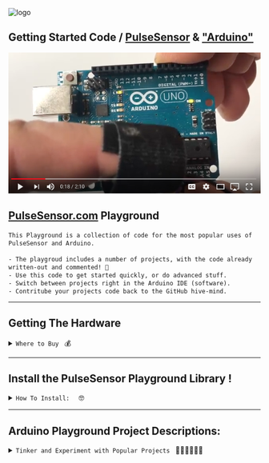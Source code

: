
![logo](https://avatars0.githubusercontent.com/u/7002937?v=3&s=200)

## Getting Started Code / <a href="http://www.pulsesensor.com">PulseSensor</a>  & <a href="http://arduino.cc/"> "Arduino"</a>

[![Alt text](https://github.com/yury-g/MyCodePlayground/blob/master/screenshot-opener-video.png?raw=true)](https://youtu.be/RbB8NSRa5X4)



## [PulseSensor.com](https://pulsesensor.com) Playground
```
This Playground is a collection of code for the most popular uses of PulseSensor and Arduino.  

- The playgroud includes a number of projects, with the code already written-out and commented! 🤘 
- Use this code to get started quickly, or do advanced stuff. 
- Switch between projects right in the Arduino IDE (software). 
- Contritube your projects code back to the GitHub hive-mind. 
```

---

## Getting The Hardware 
 <details><summary><code>Where to Buy </code> 💰 </summary>

A lot of people ask us: "How can I buy a legit 'PulseSensor.com sensor' from you two?".  
Depending on where you live, we generally send people here:

###Place 1
[here](#place-2)

| USA 🇺🇸  |verified ✔︎  |
| ------------- | ------------- |
| <img src="https://cdn.shopify.com/s/files/1/0100/6632/files/7002937_b52c58ec-4dfb-4068-996f-8028d98d9fa3_32x32.png?v=1491756732"> | https://www.amazon.com/PulseSensor-com-Original-Pulse-Sensor-project/dp/B01CPP4QM0 |

    
| UK  🇬🇧  | verified ✔︎ |
| ------------- | ------------- |
|<img src="https://cdn.shopify.com/s/files/1/0100/6632/files/7002937_b52c58ec-4dfb-4068-996f-8028d98d9fa3_32x32.png?v=1491756732"> | https://www.amazon.co.uk/dp/B01CPP4QM0  |
| <img src="https://cdn.shopify.com/s/files/1/0174/1800/t/44/assets/favicon.png?6770617898231080219" width="32">  | https://shop.pimoroni.com/products/pulse-sensor-amped  |
  
| France  🇫🇷    | verified ✔︎ |
| ------------- | ------------- |
|<img src="https://cdn.shopify.com/s/files/1/0100/6632/files/7002937_b52c58ec-4dfb-4068-996f-8028d98d9fa3_32x32.png?v=1491756732"> | https://www.amazon.fr/dp/B01CPP4QM0 |

| Spain  🇪🇸    | verified ✔︎|
| ------------- | ------------- |
|  <img src="https://cdn.shopify.com/s/files/1/0100/6632/files/7002937_b52c58ec-4dfb-4068-996f-8028d98d9fa3_32x32.png?v=1491756732"> | https://www.amazon.es/dp/B01CPP4QM0 |

| Germany  🇩🇪   | verified ✔︎ |
| ------------- | ------------- |
| <img src="https://cdn.shopify.com/s/files/1/0100/6632/files/7002937_b52c58ec-4dfb-4068-996f-8028d98d9fa3_32x32.png?v=1491756732">  | https://www.amazon.de/dp/B01CPP4QM0 |

| Italy 🇮🇹  |verified ✔︎ |
| ------------- | ------------- |
| <img src="https://cdn.shopify.com/s/files/1/0100/6632/files/7002937_b52c58ec-4dfb-4068-996f-8028d98d9fa3_32x32.png?v=1491756732">  | https://www.amazon.com/PulseSensor-com-Original-Pulse-Sensor-project/dp/B01CPP4QM0 |

| Canada  🇨🇦  | verified ✔︎ |
| ------------- | ------------- |
| <img src="https://cdn.shopify.com/s/files/1/0100/6632/files/7002937_b52c58ec-4dfb-4068-996f-8028d98d9fa3_32x32.png?v=1491756732">  | https://www.amazon.com/PulseSensor-com-Original-Pulse-Sensor-project/dp/B01CPP4QM0 |

| Mexico  🇲🇽  | |
| <img src="https://cdn.shopify.com/s/files/1/0100/6632/files/7002937_b52c58ec-4dfb-4068-996f-8028d98d9fa3_32x32.png?v=1491756732">  | https://www.amazon.com/PulseSensor-com-Original-Pulse-Sensor-project/dp/B01CPP4QM0 |

| Japan  🇯🇵  | |
| <img src="https://cdn.shopify.com/s/files/1/0100/6632/files/7002937_b52c58ec-4dfb-4068-996f-8028d98d9fa3_32x32.png?v=1491756732">  | https://www.amazon.com/PulseSensor-com-Original-Pulse-Sensor-project/dp/B01CPP4QM0 |

| Available Worldwide  🌏  | verified ✔︎  |
| <img src="https://cdn.shopify.com/s/files/1/0100/6632/files/7002937_b52c58ec-4dfb-4068-996f-8028d98d9fa3_32x32.png?v=1491756732">  | https://www.pulsesensor.com |
|<img src="https://cdn.shopify.com/s/files/1/0100/6632/files/7002937_b52c58ec-4dfb-4068-996f-8028d98d9fa3_32x32.png?v=1491756732"> | https://www.adafruit.com/product/1093 |
| <img src="https://cdn.shopify.com/s/files/1/0174/1800/t/44/assets/favicon.png?6770617898231080219" width="32">  | https://www.sparkfun.com/products/11574  |


 

SparkFun: 
AdaFruit: 


[ PLEASE NOTE: THIS IS NOT A COMPLETE LIST ]

---------


  
</div>
</details> 


---
## Install the PulseSensor Playground Library !
 <details><summary><code>How To Install:  </code> 🤓</summary>
### 

An Arduino Library is a collection of code and examples on a specific topic or device.  For example, our PulseSensor Playground Library is a collection of code and projects made just for your PulseSensor and Arduino.

(**NOTE** If you do not have Arduino, you can download it [here](https://www.arduino.cc/en/Main/Software))

To install the PulseSensor Playground Library, in Arduino, to go
`Sketch > Include Library > Manage Library...`

<img src="https://github.com/yury-g/MyCodePlayground/blob/master/images/ManageLibraries.png" width="550">


In the Library Manager: Search for and Select
`"PulseSensor.com`

<img src="https://github.com/yury-g/MyCodePlayground/blob/master/images/SearchForPulseSensor.png" width="550">


Install or update to the lastest version.👍

<img src="https://github.com/yury-g/MyCodePlayground/blob/master/images/InstallLatestVersion.png" width="550">


Hurray!  Once this library is installed you will see our examples in Arduino's dropdown!
To select an example project, go to:
`File > Examples > PulseSensor Playground > GettingStartedProject`
<img src="https://github.com/yury-g/MyCodePlayground/blob/master/images/ExamplesPlaygroundGettingStartedMenuPullDown.png" width="550">





More Info On Libraries in General 👉    [https://www.arduino.cc/en/Guide/Libraries](https://www.arduino.cc/en/Guide/Libraries).


</div>
</details>

---
## Arduino Playground Project Descriptions:
<details><summary><code>Tinker and Experiment with Popular Projects </code> 👩🏽‍💻👩🏻‍🔬</summary>

### Getting Started Project:  
  Plug your sensor in for the first time!  Blink an LED with your pulse, live.

- [**Project Page**](https://pulsesensor.com/pages/code-and-guide)

  <img src="https://cdn.shopify.com/s/files/1/0100/6632/files/PulseSensor_GettingStarted_bb_1024x1024.png?v=1511986616" width="400">
---

### Calculate BPM:  
  Focus-in on the code that calculates a user's HeartRate Beats Per Minute, "BPM".    
  See the best practises to get the best signal.  

- [**Project Page**](https://pulsesensor.com/pages/getting-advanced)

  <img src="https://cdn.shopify.com/s/files/1/0100/6632/files/PulseSensor_GettingAdvanced_bb_1024x1024.png?v=1511986194" width="400">
---

### Make A Sound to a live Heartbeat:  
  Transform the heartbeat into a live "beep" with a speaker.  

- [**Project Page**](https://pulsesensor.com/pages/pulse-sensor-speaker-tutorial)

  <img src="https://cdn.shopify.com/s/files/1/0100/6632/files/PulseSensor_Speaker_bb_61a0333f-e868-4123-961d-7456a31fa928_1024x1024.png?v=1510863829" width="400">
---  

### Move a Motor to a live Heartbeat:  
  Make a servo motor pulse to your live heartbeat.  

- [**Project Page**](https://pulsesensor.com/pages/pulse-sensor-servo-tutorial)

  <img src="https://cdn.shopify.com/s/files/1/0100/6632/files/PulseSensor_Servo_bb_87fce9fc-dc47-4208-b708-a7edb6df58a2_1024x1024.png?v=1510863990" width="400">
 ---

### Connect Two (or more) Pulse Sensors:  
  Use 2 or more Pulse Sensors on one Arduino.  

- [**Project Page**](https://pulsesensor.com/pages/two-or-more-pulse-sensors)

  <img src="https://cdn.shopify.com/s/files/1/0100/6632/files/2_PulseSensors_bb_grande.png?v=1516733684" width="400">
 ---

### Processing Visualizer:

  Get detailed visualization of the heart's pulse and behavior. Send the PulseSensor data into Processing!

- [**Project Page**](https://pulsesensor.com/pages/getting-advanced)

  <img src="https://cdn.shopify.com/s/files/1/0100/6632/files/ScreenShot_1024x1024.png?v=1491857113" width="400">

---

### Pulse Transit Time:

  Use two Pulse Sensors on different parts of your body to measure Pulse Transit Time!

- [**Project Page**](https://pulsesensor.com/pages/pulse-transit-time)

  <img src="https://cdn.shopify.com/s/files/1/0100/6632/files/PulseSensor_PTT-17042_grande.jpg?v=1517336059" width="400">

---

</div>
</details>


